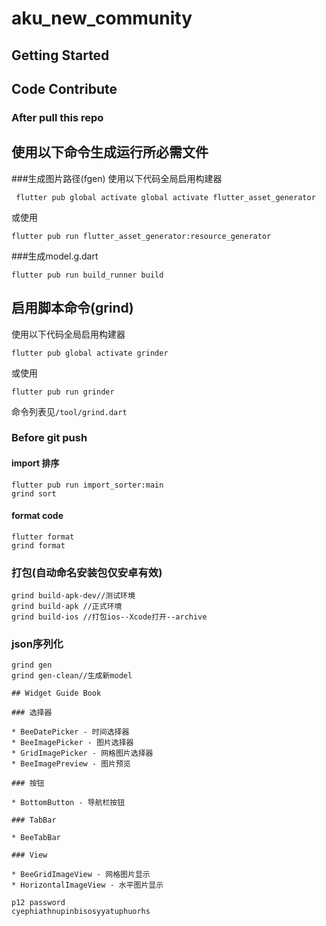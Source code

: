 # aku_new_community

## Getting Started

## Code Contribute

### After pull this repo

## 使用以下命令生成运行所必需文件

###生成图片路径(fgen)
使用以下代码全局启用构建器
```shell
 flutter pub global activate global activate flutter_asset_generator
```
或使用
```shell
flutter pub run flutter_asset_generator:resource_generator

```
###生成model.g.dart
```shell
flutter pub run build_runner build
```
## 启用脚本命令(grind)
使用以下代码全局启用构建器
```shell
flutter pub global activate grinder
```
或使用
```shell
flutter pub run grinder
```
命令列表见```/tool/grind.dart```
### Before git push

#### import 排序

```shell
flutter pub run import_sorter:main
grind sort
```

#### format code

```shell
flutter format
grind format
```
### 打包(自动命名安装包仅安卓有效)
```shell
grind build-apk-dev//测试环境
grind build-apk //正式环境
grind build-ios //打包ios--Xcode打开--archive
```
### json序列化
```shell
grind gen
grind gen-clean//生成新model

## Widget Guide Book

### 选择器

* BeeDatePicker - 时间选择器
* BeeImagePicker - 图片选择器
* GridImagePicker - 网格图片选择器
* BeeImagePreview - 图片预览

### 按钮

* BottomButton - 导航栏按钮

### TabBar

* BeeTabBar

### View

* BeeGridImageView - 网格图片显示
* HorizontalImageView - 水平图片显示

p12 password
cyephiathnupinbisosyyatuphuorhs
